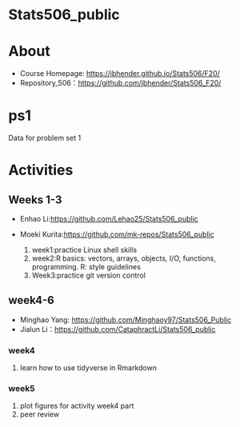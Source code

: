 # Stats506_public
# About
- Course Homepage: https://jbhender.github.io/Stats506/F20/
- Repository_506：https://github.com/jbhender/Stats506_F20/
# ps1
Data for problem set 1
# Activities
## Weeks 1-3
- Enhao Li:https://github.com/Lehao25/Stats506_public
- Moeki Kurita:https://github.com/mk-repos/Stats506_public

  1. week1:practice Linux shell skills
  2. week2:R basics: vectors, arrays, objects, I/O, functions, programming. R: style guidelines
  3. Week3:practice git version control
## week4-6
- Minghao Yang: https://github.com/Minghaoy97/Stats506_Public
- Jialun Li：https://github.com/CataphractLi/Stats506_public
### week4
1. learn how to use tidyverse in Rmarkdown
### week5 
1. plot figures for activity week4 part
2. peer review
